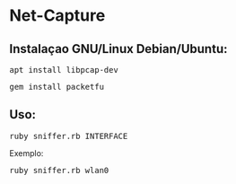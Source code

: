 # Net-Capture

<h2>Instalaçao GNU/Linux Debian/Ubuntu:</h2>

<pre>apt install libpcap-dev</pre>

<pre>gem install packetfu</pre>

<h2>Uso:</h2>

<pre>ruby sniffer.rb INTERFACE</pre>

<p>Exemplo:</p>

<pre>ruby sniffer.rb wlan0</pre>
